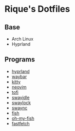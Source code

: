 # Rique's Dotfiles

## Base
- Arch Linux
- Hyprland

## Programs
- [hyprland](/.config/hypr/)
- [waybar](/.config/waybar/)
- [kitty](/.config/kitty/)
- [neovim](/.config/nvim/)
- [tofi](/.config/tofi/)
- [swayidle](/.config/swayidle)
- [swaylock](/.config/swaylock)
- [swaync](/.config/swaync)
- [fish](/.config/fish/)
- [oh-my-fish](/.config/omf/)
- [fastfetch](/.config/fastfetch/)
